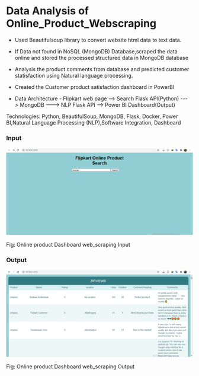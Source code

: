 # Data Analysis of Online_Product_Webscraping

- Used Beautifulsoup library to convert website html data to text data.
- If Data not found in NoSQL (MongoDB) Database,scraped the data online and stored the processed structured data in MongoDB database 
- Analysis the product comments from database and predicted customer statisfaction using Natural language processing.
- Created the Customer product satisfaction dashboard in PowerBI 

- Data Architecture - Flipkart web page --> Search Flask API(Python) ---> MongoDB ---> NLP Flask API --> Power BI Dashboard(Output)  

Technologies: Python, BeautifulSoup, MongoDB, Flask, Docker, Power BI,Natural Language Processing (NLP),Software Integration, Dashboard

### Input

![Figure 1](Images/Input.PNG)

Fig: Online product Dashboard web_scraping Input


### Output

![Figure 2](Images/Output.PNG)

Fig: Online product Dashboard web_scraping Output
